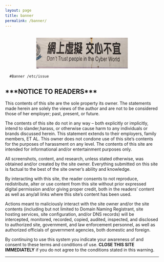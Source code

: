 ```yaml
---
layout: page
title: banner
permalink: /banner/
---
```

<br>
  <center><img src="/images/donttrustcyber2.jpeg" alt="banner" style="height:100px;"/></center>

      #Banner /etc/issue
<article class="post detailed">
<h1 align="center">
  <h1>***NOTICE TO READERS***</h1>

This contents of this site are the sole property its owner.  The statements made
herein are solely the views of the author and are not to be considered those of
her employer; past, present, or future.

The contents of this site do not in any way – both explicitly or implicitly,
intend to slander,harass, or otherwise cause harm to any individuals or
brands discussed herein.  This statement extends to their employers, family
members, ET AL.  This owner does not condone use of this site’s contents for
the purposes of harassment on any level.  The contents of this site are
intended for informational and/or   entertainment purposes only.

All screenshots, content, and research, unless stated otherwise, was obtained
and/or created by the site owner.  Everything submitted on this site is factual
to the best of the site owner’s ability and knowledge.

By interacting with this site, the reader consents to not reproduce, redistribute,
alter or use content from this site without prior expressed digital permission and/or
giving proper credit, both in the readers’ content as well as any/all links where
this site’s content has been used.

Actions meant to maliciously interact with the site owner and/or the site contents
(including but not limited to Domain Naming Registrant, site hosting services, site
configuration, and/or DNS records) will be intercepted, monitored, recorded, copied,
audited, inspected, and disclosed to authorized site, government, and law
enforcement personnel, as well as authorized officials of government
agencies, both domestic and foreign.

By continuing to use this system you indicate your awareness of and consent
to these terms and conditions of use. **CLOSE THIS SITE IMMEDIATELY** if you do not
agree to the conditions stated in this warning.

**************************************************

  </div>
